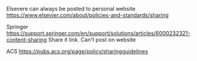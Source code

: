 Elsevere can always be posted to personal website
https://www.elsevier.com/about/policies-and-standards/sharing

Springer
https://support.springer.com/en/support/solutions/articles/6000232321-content-sharing
Share it link. Can't post on website

ACS
https://pubs.acs.org/page/policy/sharingguidelines